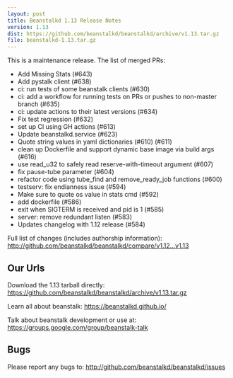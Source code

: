 ```yaml
---
layout: post
title: Beanstalkd 1.13 Release Notes
version: 1.13
dist: https://github.com/beanstalkd/beanstalkd/archive/v1.13.tar.gz
file: beanstalkd-1.13.tar.gz
---
```


This is a maintenance release. The list of merged PRs:

- Add Missing Stats (#643)
- Add pystalk client (#638)
- ci: run tests of some beanstalk clients (#630)
- ci: add a workflow for running tests on PRs or pushes to non-master branch (#635)
- ci: update actions to their latest versions (#634)
- Fix test regression (#632)
- set up CI using GH actions (#613)
- Update beanstalkd.service (#623)
- Quote string values in yaml dictionaries (#610) (#611)
- clean up Dockerfile and support dynamic base image via build args (#616)
- use read_u32 to safely read reserve-with-timeout argument (#607)
- fix pause-tube parameter (#604)
- refactor code using tube_find and remove_ready_job functions (#600)
- testserv: fix endianness issue (#594)
- Make sure to quote os value in stats cmd (#592)
- add dockerfile (#586)
- exit when SIGTERM is received and pid is 1 (#585)
- server: remove redundant listen (#583)
- Updates changelog with 1.12 release (#584)

Full list of changes (includes authorship information):
<http://github.com/beanstalkd/beanstalkd/compare/v1.12...v1.13>

Our Urls
--------

Download the 1.13 tarball directly:
<https://github.com/beanstalkd/beanstalkd/archive/v1.13.tar.gz>

Learn all about beanstalk:
<https://beanstalkd.github.io/>

Talk about beanstalk development or use at:
<https://groups.google.com/group/beanstalk-talk>

Bugs
----

Please report any bugs to:
<http://github.com/beanstalkd/beanstalkd/issues>
